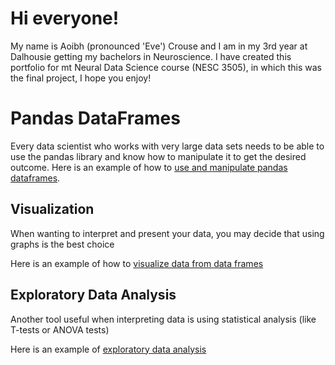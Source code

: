 <h1><b>Hi everyone!</b></h1>

My name is Aoibh (pronounced 'Eve') Crouse and I am in my 3rd year at Dalhousie getting my bachelors in Neuroscience. I have created this portfolio for mt Neural Data Science course (NESC 3505), in which this was the final project, I hope you enjoy!

<h1><b>Pandas DataFrames</b></h1>

Every data scientist who works with very large data sets needs to be able to use the pandas library and know how to manipulate it to get the desired outcome.
Here is an example of how to [use and manipulate pandas dataframes](PandasDataFrameManipulation.md).

<h2><b>Visualization</b></h2>

When wanting to interpret and present your data, you may decide that using graphs is the best choice

Here is an example of how to [visualize data from data frames](Visualization.md)

<h2><b>Exploratory Data Analysis</b></h2>

Another tool useful when interpreting data is using statistical analysis (like T-tests or ANOVA tests)

Here is an example of [exploratory data analysis](EDA.md)
